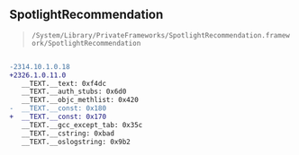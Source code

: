 ## SpotlightRecommendation

> `/System/Library/PrivateFrameworks/SpotlightRecommendation.framework/SpotlightRecommendation`

```diff

-2314.10.1.0.18
+2326.1.0.11.0
   __TEXT.__text: 0xf4dc
   __TEXT.__auth_stubs: 0x6d0
   __TEXT.__objc_methlist: 0x420
-  __TEXT.__const: 0x180
+  __TEXT.__const: 0x170
   __TEXT.__gcc_except_tab: 0x35c
   __TEXT.__cstring: 0xbad
   __TEXT.__oslogstring: 0x9b2

```
